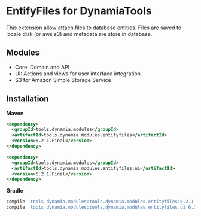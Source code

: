 # EntifyFiles for DynamiaTools

This extension allow attach files to database entities. Files are saved to locale disk (or aws s3) and metadata are store in database.

## Modules
- Core: Domain and API
- UI: Actions and views for user interface integration.
- S3 for Amazon Simple Storage Service

## Installation

**Maven**
```xml
<dependency>
  <groupId>tools.dynamia.modules</groupId>
  <artifactId>tools.dynamia.modules.entityfiles</artifactId>
  <version>6.2.1.Final</version>
</dependency>

<dependency>
  <groupId>tools.dynamia.modules</groupId>
  <artifactId>tools.dynamia.modules.entityfiles.ui</artifactId>
  <version>6.2.1.Final</version>
</dependency>

```

**Gradle**
```groovy
compile 'tools.dynamia.modules:tools.dynamia.modules.entityfiles:6.2.1'
compile 'tools.dynamia.modules:tools.dynamia.modules.entityfiles.ui:6.2.1'
```

